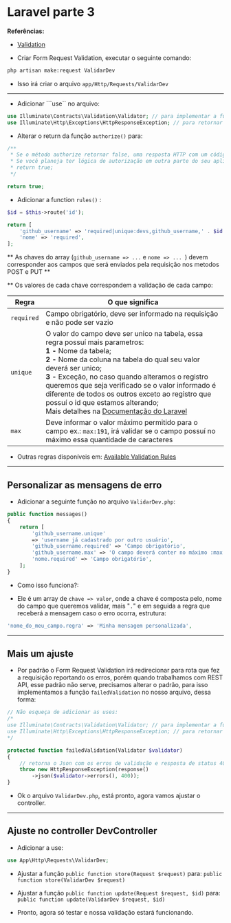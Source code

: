<h1>Laravel parte 3</h1>

<strong>Referências:</strong>

- [Validation](https://laravel.com/docs/6.x/validation)

- Criar Form Request Validation, executar o seguinte comando:

```bash
php artisan make:request ValidarDev
```

- Isso irá criar o arquivo ```app/Http/Requests/ValidarDev```

---

- Adicionar ```use`` no arquivo:

```php
use Illuminate\Contracts\Validation\Validator; // para implementar a function: failedValidation() que ao invés de redirecionar retornará uma resposta json
use Illuminate\Http\Exceptions\HttpResponseException; // para retornar a resposta em json que sera implementada na function faile
```

- Alterar o return da função ```authorize()``` para:

```php
/**
 * Se o método authorize retornar false, uma resposta HTTP com um código de status 403 será retornada automaticamente e o método do controlador não será executado.
 * Se você planeja ter lógica de autorização em outra parte do seu aplicativo, retorne true no método authorize:
 * return true;
 */

return true;
```

- Adicionar a function ```rules()``` :

```php
$id = $this->route('id');

return [
    'github_username' => 'required|unique:devs,github_username,' . $id . '|max:191',
    'nome' => 'required',
];
```

** As chaves do array (```github_username => ...``` e ```nome => ... ```) devem corresponder aos campos que será enviados pela requisição nos metodos POST e PUT **

** Os valores de cada chave correspondem a validação de cada campo:

| Regra | O que significa |
|-------|-----------------|
| ```required```| Campo obrigatório, deve ser informado na requisição e não pode ser vazio|
| ```unique``` | O valor do campo deve ser unico na tabela, essa regra possuí mais parametros:  <br /><b>1 -</b> Nome da tabela; <br /> <b>2 -</b> Nome da coluna na tabela do qual seu valor deverá ser unico; <br /> <b>3 -</b> Exceção, no caso quando alteramos o registro queremos que seja verificado se o valor informado é diferente de todos os outros exceto ao registro que possuí o id que estamos alterando; <br> Mais detalhes na [Documentação do Laravel](https://laravel.com/docs/6.x/validation#rule-unique) |
| ```max``` | Deve informar o valor máximo permitido para o campo ex.: ```max:191```, irá validar se o campo possuí no máximo essa quantidade de caracteres |

- Outras regras disponíveis em: [Available Validation Rules](https://laravel.com/docs/6.x/validation#available-validation-rules)


---

<h2>Personalizar as mensagens de erro</h2>

- Adicionar a seguinte função no arquivo ```ValidarDev.php```:

```php
public function messages()
{
    return [
        'github_username.unique'
        => 'username já cadastrado por outro usuário',
        'github_username.required' => 'Campo obrigatório',
        'github_username.max' => 'O campo deverá conter no máximo :max',
        'nome.required' => 'Campo obrigatório',
    ];
}
```

- Como isso funciona?:

- Ele é um array de ```chave => valor```, onde a chave é composta pelo, nome do campo que queremos validar, mais "```.```" e em seguida a regra que receberá a mensagem caso o erro ocorra, estrutura:

```php
'nome_do_meu_campo.regra' => 'Minha mensagem personalizada',
```

---

<h2>Mais um ajuste</h2>

- Por padrão o Form Request Validation irá redirecionar para rota que fez a requisição reportando os erros, porém quando trabalhamos com REST API, esse padrão não serve, precisamos alterar o padrão, para isso implementamos a função ```failedValidation``` no nosso arquivo, dessa forma:

```php
// Não esqueça de adicionar as uses:
/*
use Illuminate\Contracts\Validation\Validator; // para implementar a function: failedValidation() que ao invés de redirecionar retornará uma resposta json
use Illuminate\Http\Exceptions\HttpResponseException; // para retornar a resposta em json que sera implementada na function faile
*/

protected function failedValidation(Validator $validator)
{
    // retorna o Json com os erros de validação e resposta de status 400 (Bad request)
    throw new HttpResponseException(response()
        ->json($validator->errors(), 400));
}
```

- Ok o arquivo ```ValidarDev.php```, está pronto, agora vamos ajustar o controller.

---

<h2>Ajuste no controller DevController</h2>

- Adicionar a use:
```php
use App\Http\Requests\ValidarDev;
```

- Ajustar a função ```public function store(Request $request)``` para:
```public function store(ValidarDev $request)```

- Ajustar a função ```public function update(Request $request, $id)``` para:
```public function update(ValidarDev $request, $id)```

- Pronto, agora só testar e nossa validação estará funcionando.
